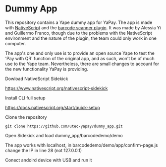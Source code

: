 # Dummy App
This repository contains a Yape dummy app for YaPay. The app is made with [NativeScript](https://www.nativescript.org/) and the [barcode scanner plugin](https://github.com/EddyVerbruggen/nativescript-barcodescanner). It was made by Alessia Yi and Guillermo Franco, though due to the problems with the NativeScript environment and the nature of the plugin, the team could only work in one computer. 

The app's one and only use is to provide an open source Yape to test the 'Pay with QR' function of the original app, and as such, won't be of much use to the Yape team. Nevertheless, there are small changes to account for the new functionality YaPay is providing.

Dowload NativeScript Sidekick

https://www.nativescript.org/nativescript-sidekick

Install CLI full setup

https://docs.nativescript.org/start/quick-setup

Clone the repository
```
git clone https://github.com/utec-yapay/dummy_app.git
```
Open Sidekick and load dummy_app/barcodedemo/demo

The app works with localhost, in barcodedemo/demo/app/confirm-page.js change the IP in line 28 (not 127.0.0.1)

Conect andoird device with USB and run it
